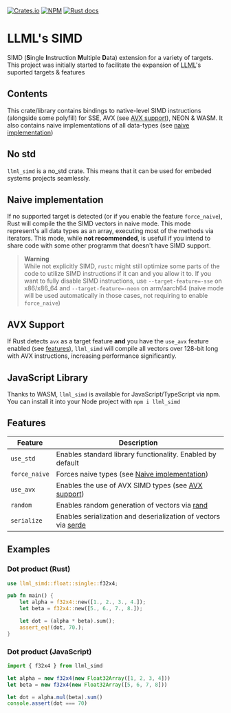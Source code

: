 [![Crates.io](https://img.shields.io/crates/v/llml_simd)](https://crates.io/crates/llml_simd)
[![NPM](https://img.shields.io/npm/v/llml_simd)](https://www.npmjs.com/package/llml_simd)
[![Rust docs](https://img.shields.io/docsrs/llml_simd)](https://docs.rs/llml_simd/latest/llml_simd/)

# LLML's SIMD
SIMD (**S**ingle **I**nstruction **M**ultiple **D**ata) extension for a variety of targets.
This project was initially started to facilitate the expansion of [LLML](https://github.com/Aandreba/llml)'s suported targets & features

## Contents ##
This crate/library contains bindings to native-level SIMD instructions (alongside some polyfill) for SSE, AVX (see [AVX support](#AVX-Support)), NEON & WASM. It also contains naive implementations of all data-types (see [naive implementation](#Naive-implementation))

## No std ##
```llml_simd``` is a no_std crate. This means that it can be used for embeded systems projects seamlessly.

## Naive implementation ##
If no supported target is detected (or if you enable the feature ```force_naive```), Rust will compile the the SIMD vectors in naive mode. This mode represent's all data types as an array, executing most of the methods via iterators. This mode, while **not recommended**, is usefull if you intend to share code with some other programm that doesn't have SIMD support.

> **Warning**\
> While not explicitly SIMD, ```rustc``` might still optimize some parts of the code to utilize SIMD instructions if it can and you allow it to.
> If you want to fully disable SIMD instructions, use ```--target-feature=-sse``` on x86/x86_64 and ```--target-feature=-neon``` on arm/aarch64 (naive mode will be used automatically in those cases, not requiring to enable ```force_naive```)

## AVX Support ##
If Rust detects ```avx``` as a target feature **and** you have the ```use_avx``` feature enabled (see [features](##Features)), ```llml_simd``` will compile all vectors over 128-bit long with AVX instructions, increasing performance significantly.

## JavaScript Library ##
Thanks to WASM, ```llml_simd``` is available for JavaScript/TypeScript via npm.\
You can install it into your Node project with ```npm i llml_simd```

## Features ##
| Feature                 | Description                                                                                                                         |
| ----------------------- | ----------------------------------------------------------------------------------------------------------------------------------- |
| ```use_std```           | Enables standard library functionality. Enabled by default                                                                          |
| ```force_naive```       | Forces naive types (see [Naive implementation](#Naive-implementation))                                                              |
| ```use_avx```           | Enables the use of AVX SIMD types (see [AVX support](#AVX-Support))                                                                 |
| ```random```            | Enables random generation of vectors via [rand](https://github.com/rust-random/rand)                                                |
| ```serialize```         | Enables serialization and deserialization of vectors via [serde](https://github.com/serde-rs/serde)                                 |

## Examples ##
### Dot product (Rust) ###
```rust
use llml_simd::float::single::f32x4;

pub fn main() {
    let alpha = f32x4::new([1., 2., 3., 4.]);
    let beta = f32x4::new([5., 6., 7., 8.]);

    let dot = (alpha * beta).sum();
    assert_eq!(dot, 70.);
}
```

### Dot product (JavaScript) ###
```js
import { f32x4 } from llml_simd

let alpha = new f32x4(new Float32Array([1, 2, 3, 4]))
let beta = new f32x4(new Float32Array([5, 6, 7, 8]))

let dot = alpha.mul(beta).sum()
console.assert(dot === 70)
```
